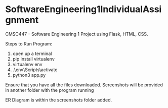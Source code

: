 # SoftwareEngineering1IndividualAssignment
CMSC447 - Software Engineering 1 Project using Flask, HTML, CSS. 

Steps to Run Program: 

1. open up a terminal
2. pip install virtualenv
3. virtualenv env
4. .\env\Scripts\activate
5. python3 app.py

Ensure that you have all the files downloaded. Screenshots will be provided in another folder with the program running

ER Diagram is within the screenshots folder added. 
